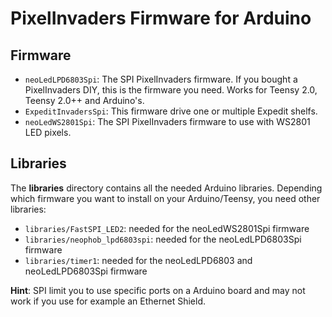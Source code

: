 # PixelInvaders Firmware for Arduino

## Firmware

 * `neoLedLPD6803Spi`: The SPI PixelInvaders firmware. If you bought a PixelInvaders DIY, this is the firmware you need. Works for Teensy 2.0, Teensy 2.0++ and Arduino's.
 * `ExpeditInvadersSpi`: This firmware drive one or multiple Expedit shelfs.
 * `neoLedWS2801Spi`: The SPI PixelInvaders firmware to use with WS2801 LED pixels.

## Libraries
The **libraries** directory contains all the needed Arduino libraries. Depending which firmware you want to install on your Arduino/Teensy, you need other libraries:

 * `libraries/FastSPI_LED2`: needed for the neoLedWS2801Spi firmware
 * `libraries/neophob_lpd6803spi`: needed for the neoLedLPD6803Spi firmware
 * `libraries/timer1`: needed for the neoLedLPD6803 and neoLedLPD6803Spi firmware

**Hint**:
SPI limit you to use specific ports on a Arduino board and may not work if you use for example an Ethernet Shield.

